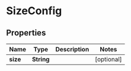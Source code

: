 

# SizeConfig


## Properties

| Name | Type | Description | Notes |
|------------ | ------------- | ------------- | -------------|
|**size** | **String** |  |  [optional] |



